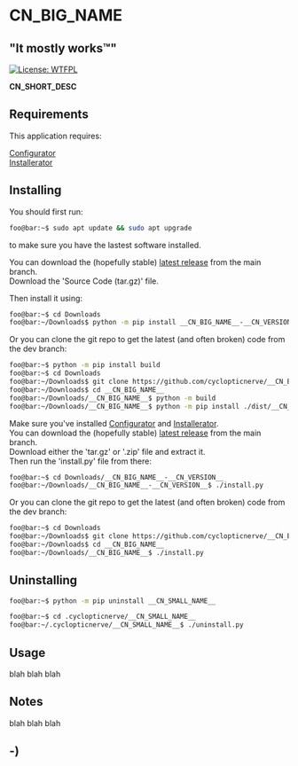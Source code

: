 <!----------------------------------------------------------------------------->
<!-- Project : __CN_BIG_NAME__                                 /          \  -->
<!-- Filename: README.md                                      |     ()     | -->
<!-- Date    : __CN_DATE__                                    |            | -->
<!-- Author  : cyclopticnerve                                 |   \____/   | -->
<!-- License : WTFPLv2                                         \          /  -->
<!----------------------------------------------------------------------------->

# __CN_BIG_NAME__

<!-- Tagline, common to all projects-->
## "It mostly works™"

<!-- License badge, common to all projects -->
[![License: WTFPL](https://img.shields.io/badge/License-WTFPL-brightgreen.svg)](http://www.wtfpl.net/about/)

<!-- __CN_SHORT_DESC_START__ -->
__CN_SHORT_DESC__
<!-- __CN_SHORT_DESC_END__ -->

<!-- Screenshot, common to all projects -->
<!-- ![Screenshot](misc/screenshot.jpg) -->

## Requirements
<!-- __CN_MOD_START__ -->
<!-- __CN_PY_DEPS__ -->
<!-- __CN_MOD_END__ -->
<!-- __CN_APP_START__ -->
This application requires:

[Configurator](https://github.com/cyclopticnerve/Configurator)<br>
[Installerator](https://github.com/cyclopticnerve/Installerator)<br>
<!-- __CN_PY_DEPS__ -->
<!-- __CN_APP_END__ -->

## Installing
You should first run:
```bash
foo@bar:~$ sudo apt update && sudo apt upgrade
```
to make sure you have the lastest software installed.

<!-- __CN_MOD_START__ -->
You can download the (hopefully stable)
[latest release](https://github.com/cyclopticnerve/__CN_BIG_NAME__/releases/latest)
from the main branch.<br>
Download the 'Source Code (tar.gz)' file.

Then install it using:
```bash
foo@bar:~$ cd Downloads
foo@bar:~/Downloads$ python -m pip install __CN_BIG_NAME__-__CN_VERSION__.tar.gz
```
Or you can clone the git repo to get the latest (and often broken) code from the 
dev branch:
```bash
foo@bar:~$ python -m pip install build
foo@bar:~$ cd Downloads
foo@bar:~/Downloads$ git clone https://github.com/cyclopticnerve/__CN_BIG_NAME__
foo@bar:~/Downloads$ cd __CN_BIG_NAME__
foo@bar:~/Downloads/__CN_BIG_NAME__$ python -m build
foo@bar:~/Downloads/__CN_BIG_NAME__$ python -m pip install ./dist/__CN_SMALL_NAME__-__CN_VERSION__.tar.gz -r ./requirements.txt
```
<!-- __CN_MOD_END__ -->
<!-- __CN_APP_START__ -->
Make sure you've installed
[Configurator](https://github.com/cyclopticnerve/Configurator)
and
[Installerator](https://github.com/cyclopticnerve/Installerator).<br>
You can download the (hopefully stable)
[latest release](https://github.com/cyclopticnerve/__CN_BIG_NAME__/releases/latest)
from the main branch.<br>
Download either the 'tar.gz' or '.zip' file and extract it.<br>
Then run the 'install.py' file from there:
```bash
foo@bar:~$ cd Downloads/__CN_BIG_NAME__-__CN_VERSION__
foo@bar:~/Downloads/__CN_BIG_NAME__-__CN_VERSION__$ ./install.py
```
Or you can clone the git repo to get the latest (and often broken) code from the
dev branch:
```bash
foo@bar:~$ cd Downloads
foo@bar:~/Downloads$ git clone https://github.com/cyclopticnerve/__CN_BIG_NAME__
foo@bar:~/Downloads$ cd __CN_BIG_NAME__
foo@bar:~/Downloads/__CN_BIG_NAME__$ ./install.py
```
<!-- __CN_APP_END__ -->

## Uninstalling
<!-- __CN_MOD_START__ -->
```bash
foo@bar:~$ python -m pip uninstall __CN_SMALL_NAME__
```
<!-- __CN_MOD_END__ -->
<!-- __CN_APP_START__ -->
```bash
foo@bar:~$ cd .cyclopticnerve/__CN_SMALL_NAME__
foo@bar:~/.cyclopticnerve/__CN_SMALL_NAME__$ ./uninstall.py
```
<!-- __CN_APP_END__ -->

## Usage
blah blah blah

## Notes
blah blah blah

## -)
<!-- -) -->
